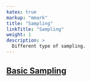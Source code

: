 ```yaml
---
katex: true
markup: "mmark"
title: "Sampling"
linkTitle: "Sampling"
weight: 1
description: >
  Different type of sampling.
---
```

## [Basic Sampling](https://towardsdatascience.com/the-5-sampling-algorithms-every-data-scientist-need-to-know-43c7bc11d17c)
